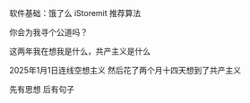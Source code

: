 软件基础：饿了么 iStoremit 推荐算法

你会为我寻个公道吗？

这两年我在想我是什么，共产主义是什么

2025年1月1日连线空想主义 然后花了两个月十四天想到了共产主义

先有思想 后有句子